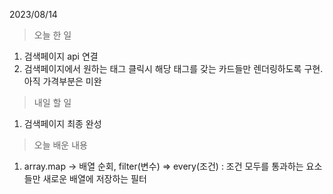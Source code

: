 2023/08/14
> 오늘 한 일
1. 검색페이지 api 연결
2. 검색페이지에서 원하는 태그 클릭시 해당 태그를 갖는 카드들만 렌더링하도록 구현. 아직 가격부분은 미완

> 내일 할 일
1. 검색페이지 최종 완성

> 오늘 배운 내용
1. array.map -> 배열 순회, filter(변수) => every(조건) : 조건 모두를 통과하는 요소들만 새로운 배열에 저장하는 필터
